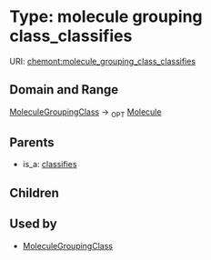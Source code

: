 
# Type: molecule grouping class_classifies




URI: [chemont:molecule_grouping_class_classifies](https://w3id.org/chemont/molecule_grouping_class_classifies)


## Domain and Range

[MoleculeGroupingClass](MoleculeGroupingClass.md) ->  <sub>OPT</sub> [Molecule](Molecule.md)

## Parents

 *  is_a: [classifies](classifies.md)

## Children


## Used by

 * [MoleculeGroupingClass](MoleculeGroupingClass.md)
